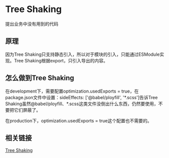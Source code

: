 # Tree Shaking

提出业务中没有用到的代码

## 原理

因为Tree Shaking只支持静态引入，所以对于模块的引入，只能通过ESModule实现。Tree Shaking根据export，只引入导出的内容。

## 怎么做到Tree Shaking

在development下，需要配置optimization.usedExports = true，在package.json文件中设置：sideEffects: ['@babel/ployfill', '\*.scss']告诉Tree Shaking虽然@babel/ployfill、*.scss这类文件没倒出什么东西，仍然要使用，不要把它们屏蔽了。

在production下，optimization.usedExports = true这个配置也不需要的。

## 相关链接

[Tree Shaking](https://webpack.js.org/guides/tree-shaking/#src/components/Sidebar/Sidebar.jsx)
